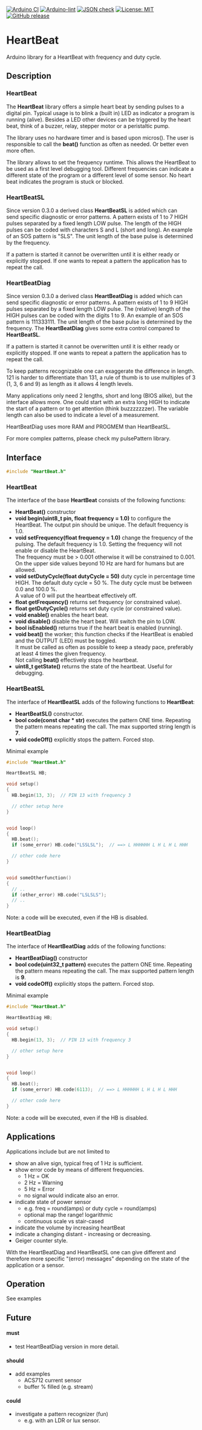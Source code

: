 
[![Arduino CI](https://github.com/RobTillaart/HeartBeat/workflows/Arduino%20CI/badge.svg)](https://github.com/marketplace/actions/arduino_ci)
[![Arduino-lint](https://github.com/RobTillaart/HeartBeat/actions/workflows/arduino-lint.yml/badge.svg)](https://github.com/RobTillaart/HeartBeat/actions/workflows/arduino-lint.yml)
[![JSON check](https://github.com/RobTillaart/HeartBeat/actions/workflows/jsoncheck.yml/badge.svg)](https://github.com/RobTillaart/HeartBeat/actions/workflows/jsoncheck.yml)
[![License: MIT](https://img.shields.io/badge/license-MIT-green.svg)](https://github.com/RobTillaart/HeartBeat/blob/master/LICENSE)
[![GitHub release](https://img.shields.io/github/release/RobTillaart/HeartBeat.svg?maxAge=3600)](https://github.com/RobTillaart/HeartBeat/releases)


# HeartBeat

Arduino library for a HeartBeat with frequency and duty cycle.


## Description

### HeartBeat

The **HeartBeat** library offers a simple heart beat by sending pulses to 
a digital pin. 
Typical usage is to blink a (built in) LED as indicator a program is running (alive).
Besides a LED other devices can be triggered by the heart beat, 
think of a buzzer, relay, stepper motor or a peristaltic pump.

The library uses no hardware timer and is based upon micros().
The user is responsible to call the **beat()** function as often as needed.
Or better even more often.

The library allows to set the frequency runtime.
This allows the HeartBeat to be used as a first level debugging tool. 
Different frequencies can indicate a different state of the program 
or a different level of some sensor.
No heart beat indicates the program is stuck or blocked.


### HeartBeatSL

Since version 0.3.0 a derived class **HeartBeatSL** is added which can  
send specific diagnostic or error patterns.
A pattern exists of 1 to 7 HIGH pulses separated by a fixed length LOW pulse.
The length of the HIGH pulses can be coded with characters S and L (short and long).
An example of an SOS pattern is "SLS".
The unit length of the base pulse is determined by the frequency.

If a pattern is started it cannot be overwritten until it is either ready
or explicitly stopped. 
If one wants to repeat a pattern the application has to repeat the call.


### HeartBeatDiag

Since version 0.3.0 a derived class **HeartBeatDiag** is added which can  
send specific diagnostic or error patterns.
A pattern exists of 1 to 9 HIGH pulses separated by a fixed length LOW pulse.
The (relative) length of the HIGH pulses can be coded with the digits 1 to 9.
An example of an SOS pattern is 111333111.
The unit length of the base pulse is determined by the frequency.
The **HeartBeatDiag** gives some extra control compared to **HeartBeatSL**.

If a pattern is started it cannot be overwritten until it is either ready
or explicitly stopped. 
If one wants to repeat a pattern the application has to repeat the call.

To keep patterns recognizable one can exaggerate the difference in length.
121 is harder to differentiate than 131, a rule of thumb is to use multiples 
of 3 (1, 3, 6 and 9) as length as it allows 4 length levels.

Many applications only need 2 lengths, short and long (BIOS alike), 
but the interface allows more. 
One could start with an extra long HIGH to indicate the start of a pattern 
or to get attention (think buzzzzzzzer).
The variable length can also be used to indicate a level of a measurement.

HeartBeatDiag uses more RAM and PROGMEM than HeartBeatSL.

For more complex patterns, please check my pulsePattern library.


## Interface

```cpp
#include "HeartBeat.h"
```


### HeartBeat

The interface of the base **HeartBeat** consists of the following functions:

- **HeartBeat()** constructor
- **void begin(uint8_t pin, float frequency = 1.0)** to configure the HeartBeat.
The output pin should be unique.
The default frequency is 1.0.
- **void setFrequency(float frequency = 1.0)** change the frequency of the pulsing.
The default frequency is 1.0.
Setting the frequency will not enable or disable the HeartBeat.  
The frequency must be > 0.001 otherwise it will be constrained to 0.001.
On the upper side values beyond 10 Hz are hard for humans but are allowed.
- **void setDutyCycle(float dutyCycle = 50)** duty cycle in percentage time HIGH.
The default duty cycle = 50 %.
The duty cycle must be between 0.0 and 100.0 %.  
A value of 0 will put the heartbeat effectively off.
- **float getFrequency()** returns set frequency (or constrained value).
- **float getDutyCycle()** returns set duty cycle (or constrained value).
- **void enable()** enables the heart beat.
- **void disable()** disable the heart beat. Will switch the pin to LOW.
- **bool isEnabled()** returns true if the heart beat is enabled (running).
- **void beat()** the worker; this function checks if the HeartBeat is enabled 
and the OUTPUT (LED) must be toggled.  
It must be called as often as possible to keep a steady pace,
preferably at least 4 times the given frequency.  
Not calling **beat()** effectively stops the heartbeat.
- **uint8_t getState()** returns the state of the heartbeat.
Useful for debugging.


### HeartBeatSL

The interface of **HeartBeatSL** adds of the following functions to **HeartBeat**:

- **HeartBeatSL()** constructor.
- **bool code(const char \* str)** executes the pattern ONE time. 
Repeating the pattern means repeating the call. 
The max supported string length is **7**.
- **void codeOff()** explicitly stops the pattern. Forced stop.


Minimal example
```cpp
#include "HeartBeat.h"

HeartBeatSL HB;

void setup() 
{
  HB.begin(13, 3);  // PIN 13 with frequency 3

  // other setup here
}


void loop()
{
  HB.beat();
  if (some_error) HB.code("LSSLSL");  // ==> L HHHHHH L H L H L HHH 

  // other code here
}


void someOtherfunction()
{
  // ..
  if (other_error) HB.code("LSLSLS");
  // ..
}
```

Note: a code will be executed, even if the HB is disabled.



### HeartBeatDiag

The interface of **HeartBeatDiag** adds of the following functions:

- **HeartBeatDiag()** constructor
- **bool code(uint32_t pattern)** executes the pattern ONE time. 
Repeating the pattern means repeating the call. 
The max supported pattern length is **9**.
- **void codeOff()** explicitly stops the pattern. Forced stop.


Minimal example
```cpp
#include "HeartBeat.h"

HeartBeatDiag HB;

void setup() 
{
  HB.begin(13, 3);  // PIN 13 with frequency 3

  // other setup here
}


void loop()
{
  HB.beat();
  if (some_error) HB.code(6113);  // ==> L HHHHHH L H L H L HHH 

  // other code here
}
```

Note: a code will be executed, even if the HB is disabled. 


## Applications

Applications include but are not limited to
- show an alive sign, typical freq of 1 Hz is sufficient.
- show error code by means of different frequencies.
  - 1 Hz = OK
  - 2 Hz = Warning
  - 5 Hz = Error
  - no signal would indicate also an error.
- indicate state of power sensor
  - e.g. freq = round(amps) or duty cycle = round(amps)
  - optional map the range! logarithmic
  - continuous scale vs stair-cased
- indicate the volume by increasing heartBeat
- indicate a changing distant - increasing or decreasing.
- Geiger counter style.

With the HeartBeatDiag and HeartBeatSL one can give different and 
therefore more specific "(error) messages" depending on the state 
of the application or a sensor.


## Operation

See examples


## Future

#### must
- test HeartBeatDiag version in more detail.

#### should
- add examples
  - ACS712 current sensor
  - buffer % filled (e.g. stream)

#### could
- investigate a pattern recognizer (fun)
  - e.g. with an LDR or lux sensor.

